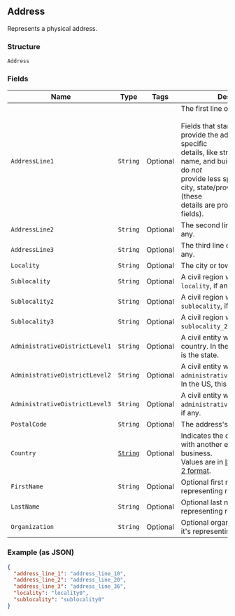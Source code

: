## Address

Represents a physical address.

### Structure

`Address`

### Fields

| Name | Type | Tags | Description | Getter |
|  --- | --- | --- | --- | --- |
| `AddressLine1` | `String` | Optional | The first line of the address.<br><br>Fields that start with `address_line` provide the address's most specific<br>details, like street number, street name, and building name. They do *not*<br>provide less specific details like city, state/province, or country (these<br>details are provided in other fields). | String getAddressLine1() |
| `AddressLine2` | `String` | Optional | The second line of the address, if any. | String getAddressLine2() |
| `AddressLine3` | `String` | Optional | The third line of the address, if any. | String getAddressLine3() |
| `Locality` | `String` | Optional | The city or town of the address. | String getLocality() |
| `Sublocality` | `String` | Optional | A civil region within the address's `locality`, if any. | String getSublocality() |
| `Sublocality2` | `String` | Optional | A civil region within the address's `sublocality`, if any. | String getSublocality2() |
| `Sublocality3` | `String` | Optional | A civil region within the address's `sublocality_2`, if any. | String getSublocality3() |
| `AdministrativeDistrictLevel1` | `String` | Optional | A civil entity within the address's country. In the US, this<br>is the state. | String getAdministrativeDistrictLevel1() |
| `AdministrativeDistrictLevel2` | `String` | Optional | A civil entity within the address's `administrative_district_level_1`.<br>In the US, this is the county. | String getAdministrativeDistrictLevel2() |
| `AdministrativeDistrictLevel3` | `String` | Optional | A civil entity within the address's `administrative_district_level_2`,<br>if any. | String getAdministrativeDistrictLevel3() |
| `PostalCode` | `String` | Optional | The address's postal code. | String getPostalCode() |
| `Country` | [`String`](/doc/models/country.md) | Optional | Indicates the country associated with another entity, such as a business.<br>Values are in [ISO 3166-1-alpha-2 format](http://www.iso.org/iso/home/standards/country_codes.htm). | String getCountry() |
| `FirstName` | `String` | Optional | Optional first name when it's representing recipient. | String getFirstName() |
| `LastName` | `String` | Optional | Optional last name when it's representing recipient. | String getLastName() |
| `Organization` | `String` | Optional | Optional organization name when it's representing recipient. | String getOrganization() |

### Example (as JSON)

```json
{
  "address_line_1": "address_line_10",
  "address_line_2": "address_line_20",
  "address_line_3": "address_line_36",
  "locality": "locality0",
  "sublocality": "sublocality0"
}
```

